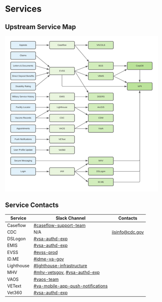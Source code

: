 # Services

## Upstream Service Map

![](../../../../static/img/backend/upstream-service-map.png)

## Service Contacts
| Service | Slack Channel | Contacts |
| ----------- | ----------- | ----------- |
| Caseflow | [#caseflow-support-team](https://dsva.slack.com/archives/C0200QGKPKR) | |
| CDC | N/A | iisinfo@cdc.gov |
| DSLogon | [#vsa-authd-exp](https://dsva.slack.com/archives/C909ZG2BB) | |
| EMIS | [#vsa-authd-exp](https://dsva.slack.com/archives/C909ZG2BB) | |
| EVSS | [#evss-prod](https://dsva.slack.com/archives/C8R3JS8BU) | |
| ID.ME | [#idme-va-gov](https://dsva.slack.com/archives/C6WGBD0SW) | |
| Lighthouse | [#lighthouse-infrastructure](https://dsva.slack.com/archives/C013VCQKSE7) | |
| MHV | [#mhv-vetsgov](https://dsva.slack.com/archives/C94V69685), [#vsa-authd-exp](https://dsva.slack.com/archives/C909ZG2BB) | |
| VAOS | [#vaos-team](https://dsva.slack.com/archives/CMNQT72LX) | |
| VEText | [#va-mobile-app-push-notifications](https://dsva.slack.com/archives/C01CSM3EZGT) | |
| Vet360 | [#vsa-authd-exp](https://dsva.slack.com/archives/C909ZG2BB) | |
